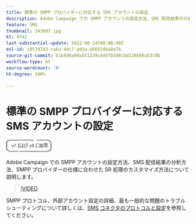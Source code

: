 ```yaml
---
title: 標準の SMPP プロバイダーに対応する SMS アカウントの設定
description: Adobe Campaign での SMPP アカウントの設定方法、SMS 配信結果の分析方法、SMPP プロバイダーの仕様に合わせた SR 処理のカスタマイズ方法について説明します。 
feature: SMS
thumbnail: 343607.jpg
kt: 9742
last-substantial-update: 2022-08-24T00:00:00Z
exl-id: c057d743-ca6a-44c7-a93a-d6652dba8e7b
source-git-commit: b1b8d8a99a551239c445fb588cbd126b66a53c9b
workflow-type: ht
source-wordcount: '0'
ht-degree: 100%

---
```


# 標準の SMPP プロバイダーに対応する SMS アカウントの設定

![v7 および v8 に適用](../assets/V7-V8-stamp.png)

Adobe Campaign での SMPP アカウントの設定方法、SMS 配信結果の分析方法、SMPP プロバイダーの仕様に合わせた SR 処理のカスタマイズ方法について説明します。

>[!VIDEO](https://video.tv.adobe.com/v/343607?quality=12&learn=on)

SMPP プロトコル、外部アカウント設定の詳細、最も一般的な問題のトラブルシューティングについて詳しくは、[SMS コネクタのプロトコルと設定](https://experienceleague.adobe.com/docs/campaign-classic/using/sending-messages/sending-messages-on-mobiles/sms-protocol.html?lang=ja#sending-messages)を参照してください。
